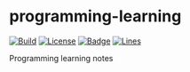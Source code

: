 # programming-learning

[![Build](https://github.com/KaiserLancelot/Programming-Learning/workflows/Build/badge.svg)](https://github.com/KaiserLancelot/Programming-Learning/actions)
[![License](https://img.shields.io/github/license/KaiserLancelot/Programming-Learning)](LICENSE)
[![Badge](https://img.shields.io/badge/link-996.icu-%23FF4D5B.svg?style=flat-square)](https://996.icu/#/en_US)
[![Lines](https://tokei.rs/b1/github/KaiserLancelot/Programming-Learning)](https://github.com/Aaronepower/tokei)

Programming learning notes
